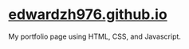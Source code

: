 # [edwardzh976.github.io](edwardzh976.github.io)
My portfolio page using HTML, CSS, and Javascript.
